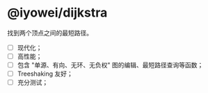 # @iyowei/dijkstra

找到两个顶点之间的最短路径。

- [ ] 现代化；
- [ ] 高性能；
- [ ] 包含 "单源、有向、无环、无负权" 图的编辑、最短路径查询等函数；
- [ ] Treeshaking 友好；
- [ ] 充分测试；

<!-- ## 性能

```shell
dijkstra x 1,423,100 ops/sec ±1.41% (91 runs sampled)
``` -->
